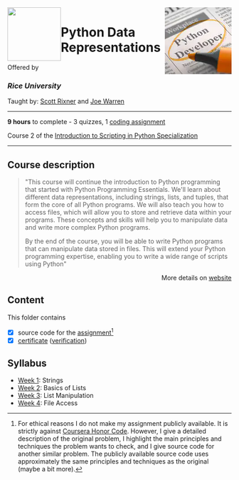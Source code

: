 <a href="https://www.coursera.org/learn/python-representation">
  <img src="/img/Introduction_to_Scripting_in_Python_Specialization_logo.avif" width="150" align="right">
</a>

<img src="https://upload.wikimedia.org/wikipedia/en/7/7d/Rice_Logo_280_Blue.svg" width="120" height="120" align="left">

# Python Data Representations

Offered by 
### *Rice University*

Taught by: [Scott Rixner](https://www.coursera.org/instructor/~726142) and [Joe Warren](https://www.coursera.org/instructor/~527518)

---

**9 hours** to complete - 3 quizzes, 1 [coding assignment](./Final%20Project)

Course 2 of the [Introduction to Scripting in Python Specialization](../) 

---

## Course description

>"This course will continue the introduction to Python programming that started with Python Programming Essentials. We'll learn about different data representations, including strings, lists, and tuples, that form the core of all Python programs. We will also teach you how to access files, which will allow you to store and retrieve data within your programs. These concepts and skills will help you to manipulate data and write more complex Python programs.
>
>By the end of the course, you will be able to write Python programs that can manipulate data stored in files. This will extend your Python programming expertise, enabling you to write a wide range of scripts using Python"

<p align="right">More details on <a href="https://www.coursera.org/learn/python-representation">website</a></p>

## Content
This folder contains 
- [x] source code for the [assignment](./Final%20Project/plagiarism_detector.py)[^1]
- [x] [certificate](./Certificate/certificate.pdf) ([verification](certificate_link))

## Syllabus
- [Week 1](./Week%201): Strings
- [Week 2](./Week%202): Basics of Lists
- [Week 3](./Week%203): List Manipulation
- [Week 4](./Week%204): File Access

[^1]: For ethical reasons I do not make my assignment publicly available. It is strictly against [Coursera Honor Code](https://www.coursera.support/s/article/209818863-Coursera-Honor-Code?language=en_US). However, I give a detailed description of the original problem, I highlight the main principles and techniques the problem wants to check, and I give source code for another similar problem. The publicly available source code uses approximately the same principles and techniques as the original (maybe a bit more). 
